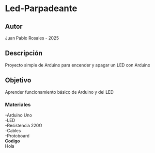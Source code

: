 # Led-Parpadeante
## Autor
Juan Pablo Rosales - 2025
## Descripción
Proyecto simple de Arduino para encender y apagar un LED con Arduino
## Objetivo
Aprender funcionamiento básico de Arduino y del LED
### Materiales
-Arduino Uno  
-LED  
-Resistencia 220Ω  
-Cables  
-Protoboard  
**Codigo**  
Hola  
